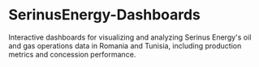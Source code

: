 # SerinusEnergy-Dashboards
Interactive dashboards for visualizing and analyzing Serinus Energy's oil and gas operations data in Romania and Tunisia, including production metrics and concession performance.
